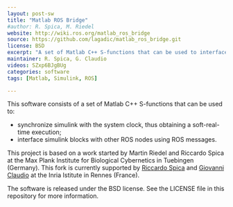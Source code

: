 ```yaml
---
layout: post-sw
title: "Matlab ROS Bridge"
#author: R. Spica, M. Riedel
website: http://wiki.ros.org/matlab_ros_bridge
source: https://github.com/lagadic/matlab_ros_bridge.git
license: BSD
excerpt: "A set of Matlab C++ S-functions that can be used to interface Simulink blocks with ROS."
maintainer: R. Spica, G. Claudio
videos: SZxp6BJgBUg
categories: software
tags: [Matlab, Simulink, ROS]

---
```


This software consists of a set of Matlab C++ S-functions that can be used to:

* synchronize simulink with the system clock, thus obtaining a soft-real-time execution;
* interface simulink blocks with other ROS nodes using ROS messages.

This project is based on a work started by Martin Riedel and Riccardo Spica at the Max Plank Institute for Biological Cybernetics in Tuebingen (Germany).
This fork is currently supported by [Riccardo Spica](mailto:riccardo.spica@irisa.fr) and [Giovanni Claudio](mailto:giovanni.claudio@irisa.fr) at the Inria Istitute in Rennes (France).

The software is released under the BSD license. See the LICENSE file in this repository for more information.
